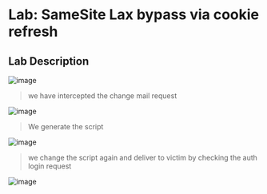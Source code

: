 #  Lab: SameSite Lax bypass via cookie refresh #

## Lab Description ##

![image](https://github.com/anandurdas11/Web_Securityy/assets/83402050/214191e6-6ec7-4ccc-9fbf-53247debe0e1)

> we have intercepted the change mail request

![image](https://github.com/anandurdas11/Web_Securityy/assets/83402050/65f1ad56-bc96-45c6-ac5b-8e2842f36c6b)

> We generate the script

![image](https://github.com/anandurdas11/Web_Securityy/assets/83402050/1003cd42-d634-4e76-b3d5-e39bed339b32)

> we change the script again  and deliver to victim by checking the auth login request

![image](https://github.com/anandurdas11/Web_Securityy/assets/83402050/b4d35489-79d3-4c5b-b766-c7b82f2a8461)
